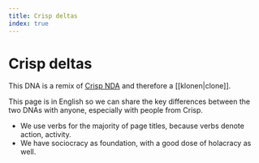 ```yaml
---
title: Crisp deltas
index: true
---
```

# Crisp deltas

This DNA is a remix of [Crisp NDA](http://dna.crisp.se/) and therefore a [[klonen|clone]].

This page is in English so we can share the key differences between the two DNAs with anyone, especially with people from Crisp.

- We use verbs for the majority of page titles, because verbs denote action, activity.
- We have sociocracy as foundation, with a good dose of holacracy as well.
